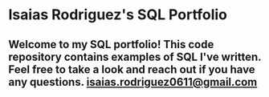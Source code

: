 # Isaias Rodriguez's SQL Portfolio

## Welcome to my SQL portfolio! This code repository contains examples of SQL I've written. Feel free to take a look and reach out if you have any questions. isaias.rodriguez0611@gmail.com
